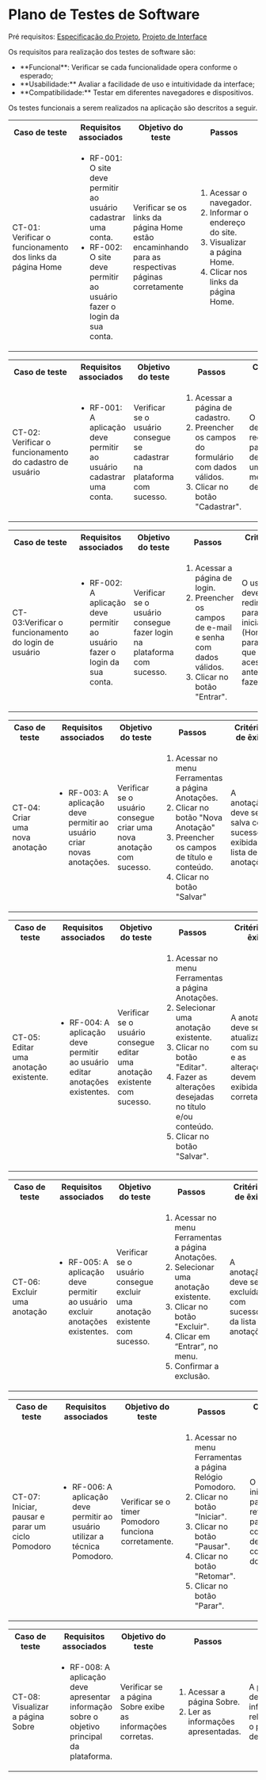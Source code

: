 # Plano de Testes de Software

Pré requisitos: <a href="https://github.com/ICEI-PUC-Minas-PMV-ADS/pmv-ads-2024-1-e1-proj-web-t5-pmv-ads-2024-1-e1-projfocoacademico/blob/main/documentos/02-Especifica%C3%A7%C3%A3o%20do%20Projeto.md"> Especificação do Projeto</a></span>, <a href="https://github.com/ICEI-PUC-Minas-PMV-ADS/pmv-ads-2024-1-e1-proj-web-t5-pmv-ads-2024-1-e1-projfocoacademico/blob/main/documentos/04-Projeto%20de%20Interface.md"> Projeto de Interface</a>

Os requisitos para realização dos testes de software são:
<ul><li>**Funcional**: Verificar se cada funcionalidade opera conforme o esperado;</li>
<li>**Usabilidade:** Avaliar a facilidade de uso e intuitividade da interface;</li>
<li>**Compatibilidade:** Testar em diferentes navegadores e dispositivos.</li>
</ul>

Os testes funcionais a serem realizados na aplicação são descritos a seguir.

<table>
 <tr>
  <th>Caso de teste</th>
  <th>Requisitos associados</th>
  <th>Objetivo do teste</th>
  <th>Passos</th>
  <th>Critérios de êxito</th>
  <th>Responsável</th>
 </tr>
 <tr>
  <td>CT-01: Verificar o funcionamento dos links da página Home</td>
  <td>
   <ul>
    <li>RF-001: O site deve permitir ao usuário cadastrar uma conta.</li>
    <li>RF-002: O site deve permitir ao usuário fazer o login da sua conta.</li>
   </ul>
  </td>
  <td>Verificar se os links da página Home estão encaminhando para as respectivas páginas corretamente</td>
  <td>
   <ol>
    <li>Acessar o navegador.</li>
    <li>Informar o endereço do site.</li>
    <li>Visualizar a página Home.</li>
    <li>Clicar nos links da página Home.</li>
   </ol>
   </td>
  <td>Todos os links da página Home devem encaminhar os usuários para as páginas descritas.</td>
  <td>Jair Damián</td>
 </tr>
</table>

<table>
 <tr>
  <th>Caso de teste</th>
  <th>Requisitos associados</th>
  <th>Objetivo do teste</th>
  <th>Passos</th>
  <th>Critérios de êxito</th>
  <th>Responsável</th>
 </tr>
 <tr>
  <td>CT-02: Verificar o funcionamento do cadastro de usuário</td>
  <td>
   <ul>
    <li>RF-001: A aplicação deve permitir ao usuário cadastrar uma conta.</li>
   </ul>
  </td>
  <td>Verificar se o usuário consegue se cadastrar na plataforma com sucesso.</td>
  <td>
   <ol>
    <li>Acessar a página de cadastro.</li>
    <li>Preencher os campos do formulário com dados válidos.</li>
    <li>Clicar no botão "Cadastrar".</li>
   </ol>
   </td>
  <td>O usuário deve ser redirecionado para a página de login com uma mensagem de sucesso.</td>
 <td>Jair Damián, Felipe Alves</td>
</table>

<table>
 <tr>
  <th>Caso de teste</th>
  <th>Requisitos associados</th>
  <th>Objetivo do teste</th>
  <th>Passos</th>
  <th>Critérios de êxito</th>
  <th>Responsável</th>  
 </tr>
 <tr>
  <td>CT-03:Verificar o funcionamento do login de usuário</td>
  <td>
   <ul>
    <li>RF-002: A aplicação deve permitir ao usuário fazer o login da sua conta.</li>
   </ul>
  </td>
  <td>Verificar se o usuário consegue fazer login na plataforma com sucesso.</td>
  <td>
   <ol>
    <li>Acessar a página de login.</li>
    <li>Preencher os campos de e-mail e senha com dados válidos.</li>
    <li>Clicar no botão "Entrar".</li>
   </ol>
   </td>
  <td>O usuário deve ser redirecionado para a página inicial (Home) ou para a página que estava acessando antes de fazer o login.</td>
  <td>Jair Damián, Felipe Alves</td>
 </tr>
</table>

<table>
 <tr>
  <th>Caso de teste</th>
  <th>Requisitos associados</th>
  <th>Objetivo do teste</th>
  <th>Passos</th>
  <th>Critérios de êxito</th>
  <th>Responsável</th>
 </tr>
 <tr>
  <td>CT-04:  Criar uma nova anotação</td>
  <td>
   <ul>
    <li>RF-003: A aplicação deve permitir ao usuário criar novas anotações.</li>
   </ul>
  </td>
  <td>Verificar se o usuário consegue criar uma nova anotação com sucesso.</td>
  <td>
   <ol>
    <li>Acessar no menu Ferramentas a página Anotações.</li>
    <li>Clicar no botão "Nova Anotação"</li>
    <li>Preencher os campos de título e conteúdo.</li>
    <li>Clicar no botão "Salvar"</li>
   </ol>
   </td>
  <td>A anotação deve ser salva com sucesso e exibida na lista de anotações.</td>
  <td>Beatrice Arecippo</td>
 </tr>
</table>

<table>
 <tr>
  <th>Caso de teste</th>
  <th>Requisitos associados</th>
  <th>Objetivo do teste</th>
  <th>Passos</th>
  <th>Critérios de êxito</th>
  <th>Responsável</th>
 </tr>
 <tr>
  <td>CT-05: Editar uma anotação existente.</td>
  <td>
   <ul>
   <li>RF-004: A aplicação deve permitir ao usuário editar anotações existentes.</li>
   </ul>
  </td>
  <td>Verificar se o usuário consegue editar uma anotação existente com sucesso.</td>
  <td>
   <ol>
    <li>Acessar no menu Ferramentas a página Anotações.</li>
    <li>Selecionar uma anotação existente.</li>
    <li>Clicar no botão "Editar".</li>
    <li>Fazer as alterações desejadas no título e/ou conteúdo.</li>
    <li>Clicar no botão "Salvar".</li>
   </ol>
   </td>
  <td>A anotação deve ser atualizada com sucesso e as alterações devem ser exibidas corretamente.</td>
  <td>Maurício Ferreira</td>
 </tr>

 <table>
 <tr>
  <th>Caso de teste</th>
  <th>Requisitos associados</th>
  <th>Objetivo do teste</th>
  <th>Passos</th>
  <th>Critérios de êxito</th>
  <th>Responsável</th>
 </tr>
  <tr>
  <td>CT-06: Excluir uma anotação</td>
  <td>
   <ul>
   <li>RF-005: A aplicação deve permitir ao usuário excluir anotações existentes.</li>
   </ul>
  </td>
  <td>Verificar se o usuário consegue excluir uma anotação existente com sucesso.</td>
  <td>
   <ol>
    <li>Acessar no menu Ferramentas a página Anotações.</li>
    <li>Selecionar uma anotação existente.</li>
    <li>Clicar no botão "Excluir".</li>
    <li>Clicar em “Entrar”, no menu.</li>
    <li>Confirmar a exclusão.</li>
   </ol>
   </td>
  <td>A anotação deve ser excluída com sucesso da lista de anotações.</td>
  <td>Maurício Ferreira</td>
 </tr>
</table>

 <table>
 <tr>
  <th>Caso de teste</th>
  <th>Requisitos associados</th>
  <th>Objetivo do teste</th>
  <th>Passos</th>
  <th>Critérios de êxito</th>
  <th>Responsável</th>
 </tr>
  <tr>
  <td>CT-07: Iniciar, pausar e parar um ciclo Pomodoro</td>
  <td>
   <ul>
   <li>RF-006: A aplicação deve permitir ao usuário utilizar a técnica Pomodoro.</li>
   </ul>
  </td>
  <td>Verificar se o timer Pomodoro funciona corretamente.</td>
  <td>
   <ol>
    <li>Acessar no menu Ferramentas a página Relógio Pomodoro.</li>
    <li>Clicar no botão "Iniciar".</li>
    <li>Clicar no botão "Pausar".</li>
    <li>Clicar no botão "Retomar".</li>
    <li>Clicar no botão "Parar".</li>
   </ol>
   </td>
  <td>O timer deve iniciar, pausar, retomar e parar corretamente, de acordo com as ações do usuário.</td>
  <td>Rodrigo Pova</td>
 </tr>
</table>
 
 <table>
 <tr>
  <th>Caso de teste</th>
  <th>Requisitos associados</th>
  <th>Objetivo do teste</th>
  <th>Passos</th>
  <th>Critérios de êxito</th>
  <th>Responsável</th>
 </tr>
  <tr>
  <td>CT-08: Visualizar a página Sobre</td>
  <td>
   <ul>
   <li>RF-008: A aplicação deve apresentar informação sobre o objetivo principal da plataforma.</li>
   </ul>
  </td>
  <td>Verificar se a página Sobre exibe as informações corretas.</td>
  <td>
   <ol>
    <li>Acessar a página Sobre.</li>
    <li>Ler as informações apresentadas.</li>
   </ul>
   </ol>
   </td>
  <td>A página Sobre deve conter informações relevantes sobre o projeto e seus desenvolvedores.</td>
  <td>Beatrice Arecippo</td>
 </tr>
</table>